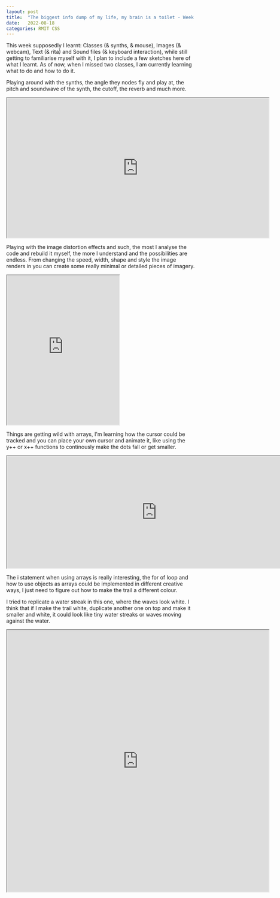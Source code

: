 ```yaml
---
layout: post
title:  "The biggest info dump of my life, my brain is a toilet - Week 3"
date:   2022-08-18
categories: RMIT CSS
---
```




This week supposedly I learnt:
Classes (& synths, & mouse), Images (& webcam), Text (& rita) and Sound files (& keyboard interaction), while still getting to familiarise myself with it, I plan to include a few sketches here of what I learnt. As of now, when I missed two classes, I am currently learning what to do and how to do it. 


Playing around with the synths, the angle they nodes fly and play at, the pitch and soundwave of the synth, the cutoff, the reverb and much more. 

<iframe width=700 height=374 src="https://editor.p5js.org/s3849484/full/o71ux3Hjo"></iframe>





Playing with the image distortion effects and such, the most I analyse the code and rebuild it myself, the more I understand and the possibilities are endless. From changing the speed, width, shape and style the image renders in you can create some really minimal or detailed pieces of imagery.

<iframe width=300 height=400 src="https://editor.p5js.org/s3849484/full/WOlneeQs7"></iframe>




Things are getting wild with arrays, I'm learning how the cursor could be tracked and you can place your own cursor and animate it, like using the y++ or x++ functions to continously make the dots fall or get smaller. 

<iframe width=800 height=300 src="https://editor.p5js.org/s3849484/full/3eRohoDpx"></iframe>




The i statement when using arrays is really interesting, the for of loop and how to use objects as arrays could be implemented in different creative ways, I just need to figure out how to make the trail a different colour.

I tried to replicate a water streak in this one, where the waves look white. I think that if I make the trail white, duplicate another one on top and make it smaller and white, it could look like tiny water streaks or waves moving against the water. 

<iframe width=700 height=700 src="https://editor.p5js.org/s3849484/full/dEjV1FJDS"></iframe>